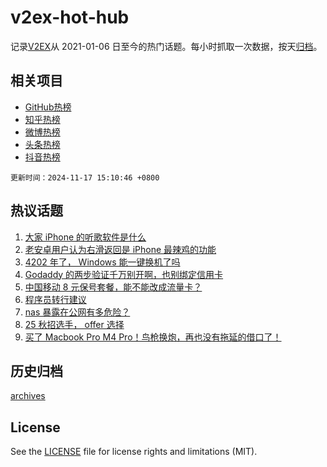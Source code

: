 # v2ex-hot-hub

 记录[V2EX](https://www.v2ex.com/)从 2021-01-06 日至今的热门话题。每小时抓取一次数据，按天[归档](archives)。
 
 ## 相关项目

- [GitHub热榜](https://github.com/lonnyzhang423/github-hot-hub)
- [知乎热榜](https://github.com/lonnyzhang423/zhihu-hot-hub)
- [微博热榜](https://github.com/lonnyzhang423/weibo-hot-hub)
- [头条热榜](https://github.com/lonnyzhang423/toutiao-hot-hub)
- [抖音热榜](https://github.com/lonnyzhang423/douyin-hot-hub)


 `更新时间：2024-11-17 15:10:46 +0800`

## 热议话题

1. [大家 iPhone 的听歌软件是什么](https://www.v2ex.com/t/1090112)
1. [老安卓用户认为右滑返回是 iPhone 最辣鸡的功能](https://www.v2ex.com/t/1090194)
1. [4202 年了， Windows 能一键换机了吗](https://www.v2ex.com/t/1090146)
1. [Godaddy 的两步验证千万别开啊，也别绑定信用卡](https://www.v2ex.com/t/1090153)
1. [中国移动 8 元保号套餐，能不能改成流量卡？](https://www.v2ex.com/t/1090231)
1. [程序员转行建议](https://www.v2ex.com/t/1090123)
1. [nas 暴露在公网有多危险？](https://www.v2ex.com/t/1090232)
1. [25 秋招选手， offer 选择](https://www.v2ex.com/t/1090093)
1. [买了 Macbook Pro M4 Pro！鸟枪换炮，再也没有拖延的借口了！](https://www.v2ex.com/t/1090196)

## 历史归档

[archives](archives)

## License

See the [LICENSE](LICENSE) file for license rights and limitations (MIT).
